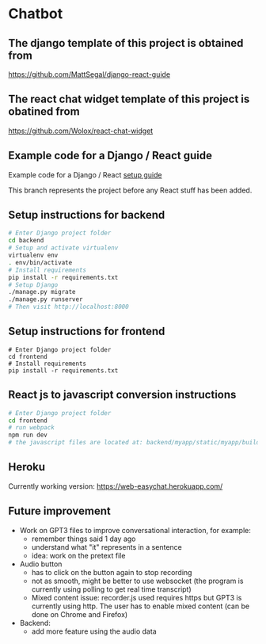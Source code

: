 
# Chatbot
## The django template of this project is obtained from
https://github.com/MattSegal/django-react-guide

## The react chat widget template of this project is obatined from
https://github.com/Wolox/react-chat-widget

## Example code for a Django / React guide 

Example code for a Django / React [setup guide](https://mattsegal.dev/django-react.html)

This branch represents the project before any React stuff has been added.

## Setup instructions for backend

```bash
# Enter Django project folder
cd backend
# Setup and activate virtualenv
virtualenv env
. env/bin/activate
# Install requirements
pip install -r requirements.txt
# Setup Django
./manage.py migrate
./manage.py runserver
# Then visit http://localhost:8000
```

## Setup instructions for frontend

```
# Enter Django project folder
cd frontend
# Install requirements
pip install -r requirements.txt
```

## React js to javascript conversion instructions

```bash
# Enter Django project folder
cd frontend
# run webpack
npm run dev
# the javascript files are located at: backend/myapp/static/myapp/build
```

## Heroku

Currently working version: https://web-easychat.herokuapp.com/

## Future improvement

- Work on GPT3 files to improve conversational interaction, for example:
    * remember things said 1 day ago
    * understand what "it" represents in a sentence
    * idea: work on the pretext file
- Audio button
    * has to click on the button again to stop recording
    * not as smooth, might be better to use websocket (the program is currently using polling to get real time transcript)
    * Mixed content issue: recorder.js used requires https but GPT3 is currently using http. The user has to enable mixed content (can be done on Chrome and Firefox)
- Backend:
    * add more feature using the audio data
